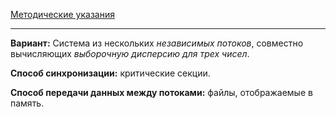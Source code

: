 [Методические указания](http://repo.ssau.ru/bitstream/Metodicheskie-materialy/Programmirovanie-mnogozadachnosti-v-Windows-Elektronnyi-resurs-metod-ukazaniya-70954/1/%d0%9a%d0%bb%d0%b8%d0%bc%d0%b5%d0%bd%d1%82%d1%8c%d0%b5%d0%b2%20%d0%9a.%d0%95.%20%d0%9f%d1%80%d0%be%d0%b3%d1%80%d0%b0%d0%bc%d0%bc%d0%b8%d1%80%d0%be%d0%b2%d0%b0%d0%bd%d0%b8%d0%b5%20%d0%bc%d0%bd%d0%be%d0%b3%d0%be%d0%b7%d0%b0%d0%b4%d0%b0%d1%87%d0%bd%d0%be%d1%81%d1%82%d0%b8%20%d0%b2%20Windows.pdf)

___

__Вариант:__ Система из нескольких _независимых потоков_, совместно вычисляющих _выборочную дисперсию для трех чисел_. 

__Способ синхронизации:__ критические секции. 

__Способ передачи данных между потоками:__ файлы, отображаемые в память.
